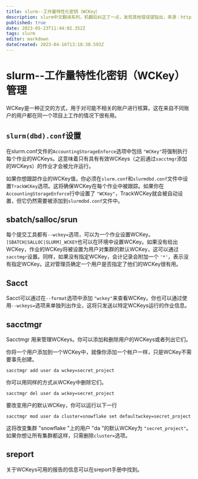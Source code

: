 ```yaml
---
title: slurm--工作量特性化密钥（WCKey）
description: slurm中文翻译系列，机翻后纠正了一点，发现其他错误望指出，来源：https://github.com/SchedMD/slurm/blob/master/doc/html/wckey.shtml
published: true
date: 2023-05-23T11:44:02.352Z
tags: slurm
editor: markdown
dateCreated: 2023-04-16T13:18:30.593Z
---
```


# slurm--工作量特性化密钥（WCKey）管理

WCKey是一种正交的方式，用于对可能不相关的账户进行核算。这在来自不同账户的用户都在同一个项目上工作的情况下很有用。

## `slurm(dbd).conf`设置

在slurm.conf文件的`AccountingStorageEnforce`选项中包括 `"WCKey"`将强制执行每个作业的WCKeys。这意味着只有具有有效WCKeys（之前通过`sacctmgr`添加的WCKeys）的作业才会被允许运行。

如果你想跟踪作业的WCKey值，你必须在`slurm.conf`和`slurmdbd.conf`文件中设置`TrackWCKey`选项。这将确保WCKey在每个作业中被跟踪。如果你在`AccountingStorageEnforce`行中设置了 `"WCKey"`，TrackWCKey就会被自动设置，但它仍然需要被添加到`slurmdbd.conf`文件中。

## sbatch/salloc/srun

每个提交工具都有`--wckey=`选项，可以为一个作业设置WCKey。`[SBATCH|SALLOC|SLURM]_WCKEY`也可以在环境中设置WCKey。如果没有给出WCKey，作业的WCKey将被设置为用户对集群的默认WCKey，这可以通过`sacctmgr`设置。同样，如果没有指定WCKey，会计记录会附加一个 `'*'`，表示没有指定WCKey。这对管理员确定一个用户是否指定了他们的WCKey很有用。

## Sacct

Sacct可以通过在`--format`选项中添加 `"wckey"`来查看WCKey。你也可以通过使用`--wckeys=`选项来单独列出作业，这将只发送以特定WCKeys运行的作业信息。

## sacctmgr

Sacctmgr 用来管理WCKeys。你可以添加和删除用户的WCKeys或者列出它们。

你将一个用户添加到一个WCKey中，就像你添加一个帐户一样，只是WCKey不需要事先创建。

```
sacctmgr add user da wckey=secret_project
```

你可以用同样的方式从WCKey中删除它们。

```
sacctmgr del user da wckey=secret_project
```

要改变用户的默认WCKey，你可以运行以下一行

```
sacctmgr mod user da cluster=snowflake set defaultwckey=secret_project
```

这将改变集群 "snowflake "上的用户 "da "的默认WCKey为 `"secret_project"`。如果你想让所有集群都这样，只需删除`cluster=`选项。

## sreport

关于WCKeys可用的报告的信息可以在sreport手册中找到。